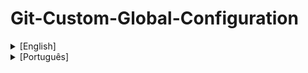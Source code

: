 # Git-Custom-Global-Configuration

<details>
  <summary>[English]</summary>

## Description

<br />

It's a simple batch file that configure globally (--global) some GIT alias and basic configurations, making some commands easier in day by day.

Aliases:
- df = diff
- st = status
- co = checkout
- br = branch
- lg = git log --all --graph --decorate --oneline --abbrev-commit

Configurations:
- user.name = [user input]
- user.email = [user input]
- editor = Visual Studio Code (code --wait).

## Pre-Requirements

- GIT (obviously :grin:)
- Visual Studio Code: I really like this one as editor, but you can change the script to adapt your prefered editor.

## Installation

1. Double-click in the batch and choice one option: 
 * I: Install
 * U: Uninstall
2. If you click install, all the configuration [above](#Description) will be done.
3. If you click uninstall, all the configuration [above](#Description) will undone.
4. After the operation, your default GIT editor will open your global configuration (--global).

I hope it can be usefull in your day by day!  :wink:

Best regards,
Douglas

</details>

<details>
  <summary>[Português]</summary>

## Description

<br />

É um arquivo batch simples que configura globalmente (--global) alguns alias GIT e configurações básicas, tornando alguns comandos mais fáceis no dia a dia.

Aliases:
- df = diff
- st = status
- co = checkout
- br = branch
- lg = git log --all --graph --decorate --oneline --abbrev-commit

Configurações:
- user.name = [entrada do usuário]
- user.email = [entrada do usuário]
- editor = Visual Studio Code (code --wait).


## Pré-Requisitos

- GIT (obviamente :grin:)
- Visual Studio Code: eu realmente gosto dele como editor, mas você pode editar o script para o edit de sua preferência.

## Instalação

1. Duplo clique no batch e escolher uma das opções: 
 * I: Instalar
 * U: Desinstalar
2. Se escolher Instalar (I), todas as configurações [acima](#Description) serão realizadas.
3. Se escolher Desinstalar (U), todas as configurações [acima](#Description) serão desfeitas.
4. Após a operação, seu editor de texto GIT padrão irá abrir a configuração global (--global).

Espero que ajudem em seu dia a dia! :wink:

Atenciosamente,
Douglas

</details>
